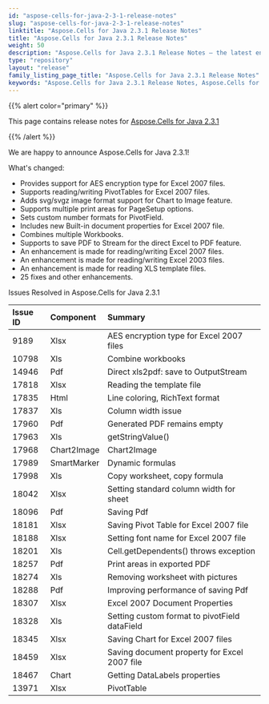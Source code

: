 ```yaml
---
id: "aspose-cells-for-java-2-3-1-release-notes"
slug: "aspose-cells-for-java-2-3-1-release-notes"
linktitle: "Aspose.Cells for Java 2.3.1 Release Notes"
title: "Aspose.Cells for Java 2.3.1 Release Notes"
weight: 50
description: "Aspose.Cells for Java 2.3.1 Release Notes – the latest enhancements, new features, and fixes."
type: "repository"
layout: "release"
family_listing_page_title: "Aspose.Cells for Java 2.3.1 Release Notes"
keywords: "Aspose.Cells for Java 2.3.1 Release Notes, Aspose.Cells for Java 2.3.1 updates and fixes"
---
```


{{% alert color="primary" %}} 

This page contains release notes for [Aspose.Cells for Java 2.3.1](https://releases.aspose.com/cells/java/new-releases/aspose.cells-for-java-2.3.1/)

{{% /alert %}} 

We are happy to announce Aspose.Cells for Java 2.3.1! 

What's changed: 

- Provides support for AES encryption type for Excel 2007 files.
- Supports reading/writing PivotTables for Excel 2007 files.
- Adds svg/svgz image format support for Chart to Image feature.
- Supports multiple print areas for PageSetup options.
- Sets custom number formats for PivotField.
- Includes new Built-in document properties for Excel 2007 file.
- Combines multiple Workbooks.
- Supports to save PDF to Stream for the direct Excel to PDF feature.
- An enhancement is made for reading/writing Excel 2007 files.
- An enhancement is made for reading/writing Excel 2003 files.
- An enhancement is made for reading XLS template files.
- 25 fixes and other enhancements.

Issues Resolved in Aspose.Cells for Java 2.3.1 

|**Issue ID** |**Component** |**Summary** |
| :- | :- | :- |
|9189 |Xlsx |AES encryption type for Excel 2007 files |
|10798 |Xls |Combine workbooks |
|14946 |Pdf |Direct xls2pdf: save to OutputStream |
|17818 |Xlsx |Reading the template file |
|17835 |Html |Line coloring, RichText format |
|17837 |Xls |Column width issue |
|17960 |Pdf |Generated PDF remains empty |
|17963 |Xls |getStringValue() |
|17968 |Chart2Image |Chart2Image |
|17989 |SmartMarker |Dynamic formulas |
|17998 |Xls |Copy worksheet, copy formula |
|18042 |Xlsx |Setting standard column width for sheet |
|18096 |Pdf |Saving Pdf |
|18181 |Xlsx |Saving Pivot Table for Excel 2007 file |
|18188 |Xlsx |Setting font name for Excel 2007 file |
|18201 |Xls |Cell.getDependents() throws exception |
|18257 |Pdf |Print areas in exported PDF |
|18274 |Xls |Removing worksheet with pictures |
|18288 |Pdf |Improving performance of saving Pdf |
|18307 |Xlsx |Excel 2007 Document Properties |
|18328 |Xls |Setting custom format to pivotField dataField |
|18345 |Xlsx |Saving Chart for Excel 2007 files |
|18459 |Xlsx |Saving document property for Excel 2007 file |
|18467 |Chart |Getting DataLabels properties |
|13971 |Xlsx |PivotTable |

